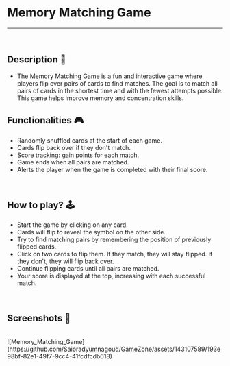 # **Memory Matching Game**

---

<br>

## **Description 📃**
<!-- add your game description here  -->
- The Memory Matching Game is a fun and interactive game where players flip over pairs of cards to find matches. The goal is to match all pairs of cards in the shortest time and with the fewest attempts possible. This game helps improve memory and concentration skills.

## **Functionalities 🎮**
<!-- add functionalities over here -->
- Randomly shuffled cards at the start of each game.
- Cards flip back over if they don't match.
- Score tracking: gain points for each match.
- Game ends when all pairs are matched.
- Alerts the player when the game is completed with their final score.

<br>

## **How to play? 🕹️**
<!-- add the steps how to play games -->
- Start the game by clicking on any card.
- Cards will flip to reveal the symbol on the other side.
- Try to find matching pairs by remembering the position of previously flipped cards.
- Click on two cards to flip them. If they match, they will stay flipped. If they don't, they will flip back over.
- Continue flipping cards until all pairs are matched.
- Your score is displayed at the top, increasing with each successful match.

<br>

## **Screenshots 📸**

<br>
<!-- add your screenshots like this -->
![Memory_Matching_Game](https://github.com/Saipradyumnagoud/GameZone/assets/143107589/193e98bf-82e1-49f7-9cc4-41fcdfcdb618)

<br>

